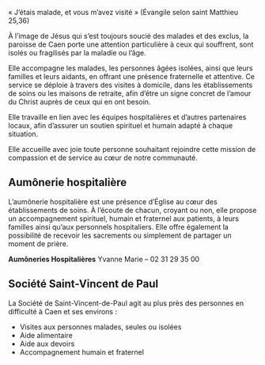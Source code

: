« J’étais malade, et vous m’avez visité » (Évangile selon saint Matthieu 25,36)


À l’image de Jésus qui s’est toujours soucié des malades et des exclus, la paroisse de Caen porte une attention particulière à ceux qui souffrent, sont isolés ou fragilisés par la maladie ou l’âge.

Elle accompagne les malades, les personnes âgées isolées, ainsi que leurs familles et leurs aidants, en offrant une présence fraternelle et attentive. Ce service se déploie à travers des visites à domicile, dans les établissements de soins ou les maisons de retraite, afin d’être un signe concret de l’amour du Christ auprès de ceux qui en ont besoin.

Elle travaille en lien avec les équipes hospitalières et d’autres partenaires locaux, afin d’assurer un soutien spirituel et humain adapté à chaque situation.

Elle accueille avec joie toute personne souhaitant rejoindre cette mission de compassion et de service au cœur de notre communauté.

## Aumônerie hospitalière
L’aumônerie hospitalière est une présence d’Église au cœur des établissements de soins. À l’écoute de chacun, croyant ou non, elle propose un accompagnement spirituel, humain et fraternel aux patients, à leurs familles ainsi qu’aux personnels hospitaliers. Elle offre également la possibilité de recevoir les sacrements ou simplement de partager un moment de prière.

**Aumôneries Hospitalières**
Yvanne Marie – 02 31 29 35 00

## Société Saint-Vincent de Paul

La Société de Saint-Vincent-de-Paul agit au plus près des personnes en difficulté à Caen et ses environs :

* Visites aux personnes malades, seules ou isolées
* Aide alimentaire
* Aide aux devoirs
* Accompagnement humain et fraternel
